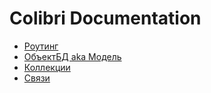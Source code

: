 Colibri Documentation
=====================

- [Роутинг](/routing.md)
- [ОбъектБД aka Модель](/object.md)
- [Коллекции](/collection.md)
- [Связи](/relations.md)
